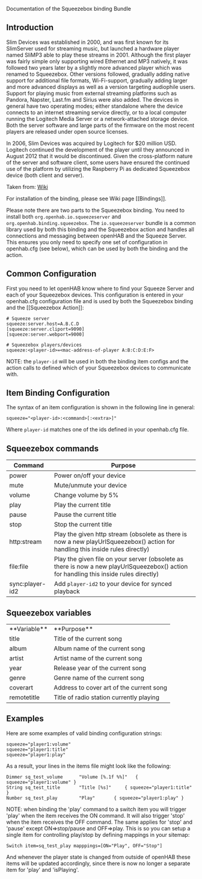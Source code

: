Documentation of the Squeezebox binding Bundle

## Introduction

Slim Devices was established in 2000, and was first known for its SlimServer used for streaming music, but launched a hardware player named SliMP3 able to play these streams in 2001. Although the first player was fairly simple only supporting wired Ethernet and MP3 natively, it was followed two years later by a slightly more advanced player which was renamed to Squeezebox. Other versions followed, gradually adding native support for additional file formats, Wi-Fi-support, gradually adding larger and more advanced displays as well as a version targeting audiophile users. Support for playing music from external streaming platforms such as Pandora, Napster, Last.fm and Sirius were also added. The devices in general have two operating modes; either standalone where the device connects to an internet streaming service directly, or to a local computer running the Logitech Media Server or a network-attached storage device. Both the server software and large parts of the firmware on the most recent players are released under open source licenses.

In 2006, Slim Devices was acquired by Logitech for $20 million USD. Logitech continued the development of the player until they announced in August 2012 that it would be discontinued. Given the cross-platform nature of the server and software client, some users have ensured the continued use of the platform by utilizing the Raspberry Pi as dedicated Squeezebox device (both client and server).

Taken from: [Wiki](http://en.wikipedia.org/wiki/Squeezebox_%28network_music_player%29)

For installation of the binding, please see Wiki page [[Bindings]].

Please note there are two parts to the Squeezebox binding. You need to install both `org.openhab.io.squeezeserver` and `org.openhab.binding.squeezebox`. The `io.squeezeserver` bundle is a common library used by both this binding and the Squeezebox action and handles all connections and messaging between openHAB and the Squeeze Server. This ensures you only need to specify one set of configuration in openhab.cfg (see below), which can be used by both the binding and the action.

## Common Configuration

First you need to let openHAB know where to find your Squeeze Server and each of your Squeezebox devices. This configuration is entered in your openhab.cfg configuration file and is used by both the Squeezebox binding and the [[Squeezebox Action]]:

    # Squeeze server
    squeeze:server.host=A.B.C.D
    [squeeze:server.cliport=9090]
    [squeeze:server.webport=9000]
    
    # Squeezebox players/devices
    squeeze:<player-id>=<mac-address-of-player A:B:C:D:E:F>

NOTE: the `player-id` will be used in both the binding item configs and the action calls to defined which of your Squeezebox devices to communicate with.

## Item Binding Configuration

The syntax of an item configuration is shown in the following line in general:

    squeeze="<player-id>:<command>[:<extra>]"

Where `player-id` matches one of the ids defined in your openhab.cfg file.

## Squeezebox commands
| Command         | Purpose                   |
| --------------- | ------------------------- |
| power           | Power on/off your device  |
| mute            | Mute/unmute your device   |
| volume          | Change volume by 5%       |
| play            | Play the current title    |
| pause           | Pause the current title   |
| stop            | Stop the current title    |
| http:stream     | Play the given http stream (obsolete as there is now a new playUrlSqueezebox() action for handling this inside rules directly) |
| file:file       | Play the given file on your server (obsolete as there is now a new playUrlSqueezebox() action for handling this inside rules directly) |
| sync:player-id2 | Add `player-id2` to your device for synced playback |

## Squeezebox variables

<table>
  <tr><td>**Variable**</td><td>**Purpose**</td></tr>
  <tr><td>title</td><td>Title of the current song</td></tr>
  <tr><td>album</td><td>Album name of the current song</td></tr>
  <tr><td>artist</td><td>Artist name of the current song</td></tr>
  <tr><td>year</td><td>Release year of the current song</td></tr>
  <tr><td>genre</td><td>Genre name of the current song</td></tr>
  <tr><td>coverart</td><td>Address to cover art of the current song</td></tr>
  <tr><td>remotetitle</td><td>Title of radio station currently playing</td></tr>
</table>

## Examples

Here are some examples of valid binding configuration strings:

    squeeze="player1:volume"
    squeeze="player1:title"
    squeeze="player1:play"

As a result, your lines in the items file might look like the following:

    Dimmer sq_test_volume 	   "Volume [%.1f %%]"	{ squeeze="player1:volume" }
    String sq_test_title	   "Title [%s]"		{ squeeze="player1:title" }
    Number sq_test_play        "Play"		{ squeeze="player1:play" }

NOTE: when binding the 'play' command to a switch item you will trigger 'play' when the item receives the ON command. It will also trigger 'stop' when the item receives the OFF command. The same applies for 'stop' and 'pause' except ON=>stop/pause and OFF=>play. This is so you can setup a single item for controlling play/stop by defining mappings in your sitemap:

    Switch item=sq_test_play mapppings=[ON="Play", OFF="Stop"]

And whenever the player state is changed from outside of openHAB these items will be updated accordingly, since there is now no longer a separate item for 'play' and 'isPlaying'.